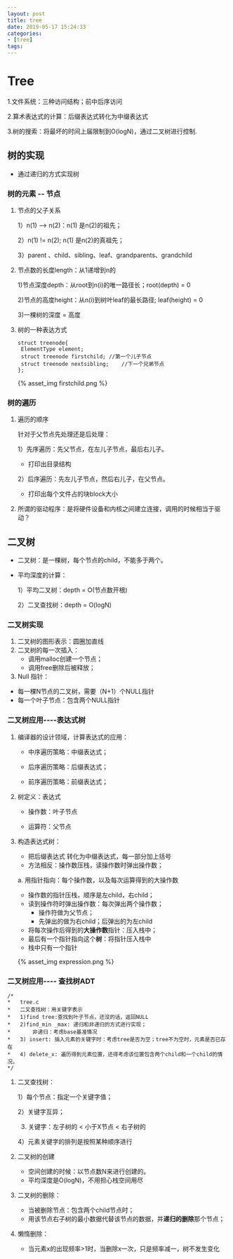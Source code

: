 ```yaml
---
layout: post
title: tree
date: 2019-05-17 15:24:33
categories:
- [tree]
tags:
---
```


# Tree

1.文件系统：三种访问结构；前中后序访问

2.算术表达式的计算：后缀表达式转化为中缀表达式

3.树的搜索：将最坏的时间上届限制到O(logN)，通过二叉树进行控制.

## 树的实现

+ 通过递归的方式实现树

### 树的元素 -- 节点

1. 节点的父子关系

   1）n(1) --> n(2)：n(1) 是n(2)的祖先；

   2）n(1) != n(2);  n(1) 是n(2)的真祖先；

   3）parent 、child、sibling、leaf、grandparents、grandchild

2. 节点数的长度length：从1递增到n的

   1)节点深度depth：从root到n(i)的唯一路径长；root(depth) = 0

   2)节点的高度height：从n(i)到树叶leaf的最长路径; leaf(height) = 0

   3)一棵树的深度 = 高度

3. 树的一种表达方式

   ```
   struct treenode{
   	ElementType element;
   	struct treenode firstchild;	//第一个儿子节点
   	struct treenode nextsibling;	//下一个兄弟节点
   };
   ```

   {% asset_img firstchild.png %}

### 树的遍历

1. 遍历的顺序

   针对于父节点先处理还是后处理：

   1）先序遍历：先父节点，在左儿子节点，最后右儿子。

   + 打印出目录结构

   2）后序遍历：先左儿子节点，然后右儿子，在父节点。

   + 打印出每个文件占的块block大小

2. 所谓的驱动程序：是将硬件设备和内核之间建立连接，调用的时候相当于驱动？

## 二叉树

+ 二叉树：是一棵树，每个节点的child，不能多于两个。

+ 平均深度的计算：

  1）平均二叉树：depth = O(节点数开根)

  2）二叉查找树：depth = O(logN)

### 二叉树实现

1. 二叉树的图形表示：圆圈加直线
2. 二叉树的每一次插入：
   + 调用malloc创建一个节点；
   + 调用free删除后被释放；
3.  Null 指针：
   + 每一棵N节点的二叉树，需要（N+1）个NULL指针
   + 每一个叶子节点：包含两个NULL指针

### 二叉树应用----表达式树

1. 编译器的设计领域，计算表达式的应用：

   + 中序遍历策略：中缀表达式；

   + 后序遍历策略：后缀表达式；

   + 前序遍历策略：前缀表达式；

2. 树定义：表达式

   + 操作数：叶子节点

   + 运算符：父节点

3. 构造表达式树：

   + 把后缀表达式 转化为中缀表达式，每一部分加上括号
   + 方法相反：操作数压栈，读操作数时弹出操作数；

   a.  用指针指向：每个操作数，以及每次运算得到的大操作数

   + 操作数的指针压栈，顺序是左child，右child；
   + 读到操作符时弹出操作数：每次弹出两个操作数；
     + 操作符做为父节点；
     + 先弹出的做为右child；后弹出的为左child
   + 将每次操作后得到的**大操作数**指针：压入栈中；
   + 最后有一个指针指向这个**树**：将指针压入栈中
   + 栈中只有一个指针

   {% asset_img expression.png %}

### 二叉树应用---- 查找树ADT

```
/* 
*   tree.c
*   二叉查找树：用关键字表示
*   1)find tree:查找到叶子节点，还没的话，返回NULL
*   2)find_min _max: 递归和非递归的方式进行实现；
*       非递归：考虑base基准情况
*   3) insert: 插入元素的关键字时：考虑tree是否为空；tree不为空时，元素是否已存在
*   4) delete_x: 遍历得到元素位置，还得考虑该位置包含两个child和一个child的情况。
*/
```

1. 二叉查找树：

   1）每个节点：指定一个关键字值；

   2）关键字互异；

   3) 关键字：左子树的 < 小于X节点 < 右子树的

   4）元素关键字的排列是按照某种顺序进行

2. 二叉树的创建

   + 空间创建的时候：以节点数N来进行创建的。
   + 平均深度是O(logN)，不用担心栈空间用尽

3. 二叉树的删除：

   + 当被删除节点：包含两个child节点时；
   + 用该节点右子树的最小数据代替该节点的数据，并**递归的删除**那个节点；

4. 懒惰删除：

   + 当元素x的出现频率>1时，当删除x一次，只是频率减一，树不发生变化